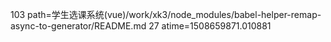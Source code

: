 103 path=学生选课系统(vue)/work/xk3/node_modules/babel-helper-remap-async-to-generator/README.md
27 atime=1508659871.010881
